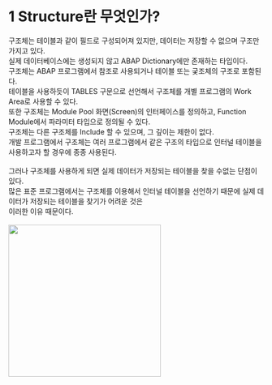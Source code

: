 # 1 Structure란 무엇인가?
구조체는 테이블과 같이 필드로 구성되어져 있지만, 데이터는 저장할 수 없으며 구조만 가지고 있다. <br>
실제 데이터베이스에는 생성되지 않고 ABAP Dictionary에만 존재하는 타입이다. <br>
구조체는 ABAP 프로그램에서 참조로 사용되거나 테이블 또는 궂조체의 구조로 포함된다. <br>
테이블을 사용하듯이 TABLES 구문으로 선언해서 구조체를 개별 프로그램의  Work Area로 사용할 수 있다. <br>
또한 구조체는 Module Pool 화면(Screen)의 인터페이스를 정의하고, Function Module에서 파라미터 타입으로 정의될 수 있다. <br>
구조체는 다른 구조체를 Include 할 수 있으며, 그 깊이는 제한이 없다. <br>
개발 프로그램에서 구조체는 여러 프로그램에서 같은 구조의 타입으로 인터널 테이블을 사용하고자 할 경우에 종종 사용된다. <br><br>
그러나 구조체를 사용하게 되면 실제 데이터가 저장되는 테이블을 찾을 수없는 단점이 있다. <br>
많은 표준 프로그램에서는 구조체를 이용해서 인터널 테이블을 선언하기 때문에 실제 데이터가 저장되는 테이블을 찾기가 어려운 것은 <br>
이러한 이유 때문이다. <br><br>
<img src = "https://help.sap.com/doc/saphelp_nw73ehp1/7.31.19/en-US/90/8d7301b1af11d194f600a0c929b3c3/loio435de16f18794c6aa9df00c6d7c0012d_LowRes.png" width = "300px">